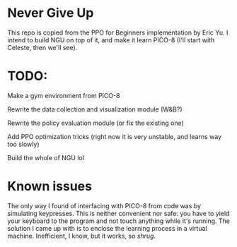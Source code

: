 # Never Give Up

This repo is copied from the PPO for Beginners implementation by Eric Yu. I intend to build NGU on top of it, and make it learn PICO-8 (I'll start with Celeste, then we'll see).

# TODO:

Make a gym environment from PICO-8

Rewrite the data collection and visualization module (W&B?)

Rewrite the policy evaluation module (or fix the existing one)

Add PPO optimization tricks (right now it is very unstable, and learns way too slowly)

Build the whole of NGU lol

# Known issues

The only way I found of interfacing with PICO-8 from code was by simulating keypresses. This is neither convenient nor safe: you have to yield your keyboard to the program and not touch anything while it's running. The solution I came up with is to enclose the learning process in a virtual machine. Inefficient, I know, but it works, so *shrug*.
